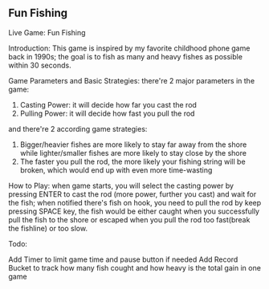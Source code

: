 ## Fun Fishing

Live Game: Fun Fishing

Introduction:
This game is inspired by my favorite childhood phone game back in 1990s; the goal is to fish as many and heavy fishes as possible within 30 seconds.

Game Parameters and Basic Strategies:
there're 2 major parameters in the game:
1. Casting Power: it will decide how far you cast the rod
2. Pulling Power: it will decide how fast you pull the rod

and there're 2 according game strategies:
1. Bigger/heavier fishes are more likely to stay far away from the shore while lighter/smaller fishes are more likely to stay close by the shore
2. The faster you pull the rod, the more likely your fishing string will be broken, which would end up with even more time-wasting

How to Play:
when game starts, you will select the casting power by pressing ENTER to cast the rod (more power, further you cast) and wait for the fish; when notified there's fish on hook, you need to pull the rod by keep pressing SPACE key, the fish would be either caught when you successfully pull the fish to the shore or escaped when you pull the rod too fast(break the fishline) or too slow.













Todo:

Add Timer to limit game time and pause button if needed
Add Record Bucket to track how many fish cought and how heavy is the total gain in one game
